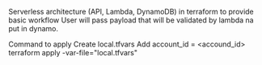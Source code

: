 Serverless architecture (API, Lambda, DynamoDB) in terraform to provide basic workflow
User will pass payload that will be validated by lambda na put in dynamo.


Command to apply
Create local.tfvars
Add account_id = <accound_id>
terraform apply -var-file="local.tfvars"
